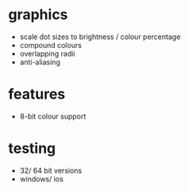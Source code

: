 # graphics

- scale dot sizes to brightness / colour percentage
- compound colours
- overlapping radii
- anti-aliasing

# features

- 8-bit colour support

# testing

- 32/ 64 bit versions
- windows/ ios
